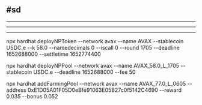 ## #sd

---

---

---

npx hardhat deployNPToken --network avax --name AVAX --stablecoin USDC.e --k 58.0 --namedecimals 0 --iscall 0 --round 1705 --deadline 1652688000 --settletime 1652774400

npx hardhat deployNPPool --network avax --name AVAX_58.0_L_1705 --stablecoin USDC.e --deadline 1652688000 --fee 50

npx hardhat addFarmingPool --network avax --name AVAX_77.0_L_0605 --address 0xE1D05A01F05D0eBfe91063E05B27c0f5142C4690 --reward 0.035 --bonus 0.052
